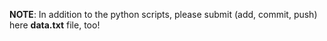 **NOTE**: In addition to the python scripts, please submit (add, commit, push) here **data.txt** file, too!

